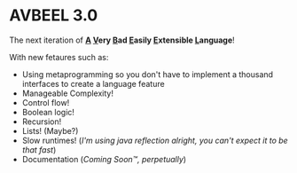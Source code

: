 # AVBEEL 3.0

The next iteration of **<ins>A</ins> <ins>V</ins>ery <ins>B</ins>ad <ins>E</ins>asily <ins>E</ins>xtensible <ins>L</ins>anguage**!

With new fetaures such as:
- Using metaprogramming so you don't have to implement a thousand interfaces to create a language feature
- Manageable Complexity!
- Control flow!
- Boolean logic!
- Recursion!
- Lists! (Maybe?)
- Slow runtimes! (*I'm using java reflection alright, you can't expect it to be that fast*)
- Documentation (*Coming Soon™, perpetually*)

